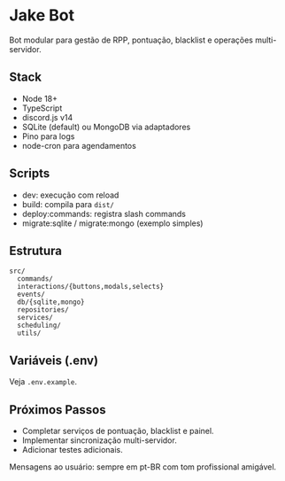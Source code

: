 # Jake Bot

Bot modular para gestão de RPP, pontuação, blacklist e operações multi-servidor.

## Stack
- Node 18+
- TypeScript
- discord.js v14
- SQLite (default) ou MongoDB via adaptadores
- Pino para logs
- node-cron para agendamentos

## Scripts
- dev: execução com reload
- build: compila para `dist/`
- deploy:commands: registra slash commands
- migrate:sqlite / migrate:mongo (exemplo simples)

## Estrutura
```
src/
  commands/
  interactions/{buttons,modals,selects}
  events/
  db/{sqlite,mongo}
  repositories/
  services/
  scheduling/
  utils/
```

## Variáveis (.env)
Veja `.env.example`.

## Próximos Passos
- Completar serviços de pontuação, blacklist e painel.
- Implementar sincronização multi-servidor.
- Adicionar testes adicionais.

Mensagens ao usuário: sempre em pt-BR com tom profissional amigável.
